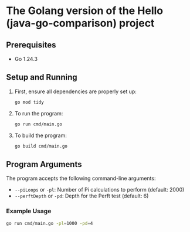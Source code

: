 # The Golang version of the Hello (java-go-comparison) project

## Prerequisites

- Go 1.24.3

## Setup and Running

1. First, ensure all dependencies are properly set up:

   ```bash
   go mod tidy
   ```

2. To run the program:

   ```bash
   go run cmd/main.go
   ```

3. To build the program:

   ```bash
   go build cmd/main.go
   ```

## Program Arguments

The program accepts the following command-line arguments:

- `--piLoops` or `-pl`: Number of Pi calculations to perform (default: 2000)
- `--perftDepth` or `-pd`: Depth for the Perft test (default: 6)

### Example Usage

```bash
go run cmd/main.go -pl=1000 -pd=4
```
